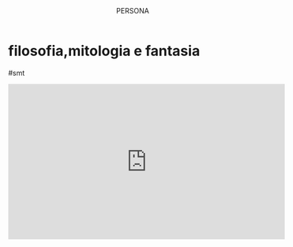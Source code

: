 <header>PERSONA</header>


<h1>filosofia,mitologia e fantasia</h1>
<p>#smt</p>



<iframe width="560" height="315" src="https://www.youtube.com/embed/XrrSGJ86Mk4?si=H5kHIVPtIOhD85sF" title="YouTube video player" frameborder="0" allow="accelerometer; autoplay; clipboard-write; encrypted-media; gyroscope; picture-in-picture; web-share" referrerpolicy="strict-origin-when-cross-origin" allowfullscreen></iframe>
